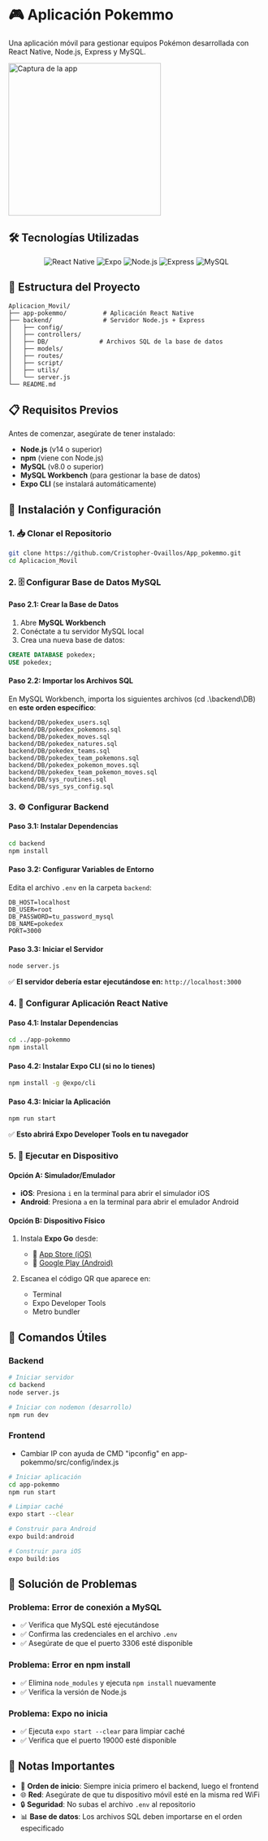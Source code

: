 # 🎮 Aplicación Pokemmo

Una aplicación móvil para gestionar equipos Pokémon desarrollada con React Native, Node.js, Express y MySQL.

<img src="https://i.postimg.cc/bwrRktvx/Screenshot-20250707-213408.png" width="300" alt="Captura de la app"/>



## 🛠️ Tecnologías Utilizadas

<div align="center">

![React Native](https://img.shields.io/badge/React_Native-20232A?style=for-the-badge&logo=react&logoColor=61DAFB)
![Expo](https://img.shields.io/badge/Expo-000020?style=for-the-badge&logo=expo&logoColor=white)
![Node.js](https://img.shields.io/badge/Node.js-43853D?style=for-the-badge&logo=node.js&logoColor=white)
![Express](https://img.shields.io/badge/Express.js-404D59?style=for-the-badge&logo=express&logoColor=white)
![MySQL](https://img.shields.io/badge/MySQL-005C84?style=for-the-badge&logo=mysql&logoColor=white)

</div>

## 📁 Estructura del Proyecto

```
Aplicacion_Movil/
├── app-pokemmo/          # Aplicación React Native
├── backend/              # Servidor Node.js + Express
│   ├── config/
│   ├── controllers/
│   ├── DB/              # Archivos SQL de la base de datos
│   ├── models/
│   ├── routes/
│   ├── script/
│   ├── utils/
│   └── server.js
└── README.md
```

## 📋 Requisitos Previos

Antes de comenzar, asegúrate de tener instalado:

- **Node.js** (v14 o superior)
- **npm** (viene con Node.js)
- **MySQL** (v8.0 o superior)
- **MySQL Workbench** (para gestionar la base de datos)
- **Expo CLI** (se instalará automáticamente)

## 🚀 Instalación y Configuración

### 1. 📥 Clonar el Repositorio

```bash
git clone https://github.com/Cristopher-Ovaillos/App_pokemmo.git
cd Aplicacion_Movil
```

### 2. 🗄️ Configurar Base de Datos MySQL

#### Paso 2.1: Crear la Base de Datos
1. Abre **MySQL Workbench**
2. Conéctate a tu servidor MySQL local
3. Crea una nueva base de datos:
```sql
CREATE DATABASE pokedex;
USE pokedex;
```

#### Paso 2.2: Importar los Archivos SQL
En MySQL Workbench, importa los siguientes archivos (cd .\backend\DB\) en **este orden específico**:

```
backend/DB/pokedex_users.sql
backend/DB/pokedex_pokemons.sql
backend/DB/pokedex_moves.sql
backend/DB/pokedex_natures.sql
backend/DB/pokedex_teams.sql
backend/DB/pokedex_team_pokemons.sql
backend/DB/pokedex_pokemon_moves.sql
backend/DB/pokedex_team_pokemon_moves.sql
backend/DB/sys_routines.sql
backend/DB/sys_sys_config.sql
```



### 3. ⚙️ Configurar Backend

#### Paso 3.1: Instalar Dependencias
```bash
cd backend
npm install
```

#### Paso 3.2: Configurar Variables de Entorno
Edita el archivo `.env` en la carpeta `backend`:
```env
DB_HOST=localhost
DB_USER=root
DB_PASSWORD=tu_password_mysql
DB_NAME=pokedex
PORT=3000
```

#### Paso 3.3: Iniciar el Servidor
```bash
node server.js
```

✅ **El servidor debería estar ejecutándose en:** `http://localhost:3000`

### 4. 📱 Configurar Aplicación React Native

#### Paso 4.1: Instalar Dependencias
```bash
cd ../app-pokemmo
npm install
```

#### Paso 4.2: Instalar Expo CLI (si no lo tienes)
```bash
npm install -g @expo/cli
```

#### Paso 4.3: Iniciar la Aplicación
```bash
npm run start
```

✅ **Esto abrirá Expo Developer Tools en tu navegador**

### 5. 📲 Ejecutar en Dispositivo

#### Opción A: Simulador/Emulador
- **iOS**: Presiona `i` en la terminal para abrir el simulador iOS
- **Android**: Presiona `a` en la terminal para abrir el emulador Android

#### Opción B: Dispositivo Físico
1. Instala **Expo Go** desde:
   - 📱 [App Store (iOS)](https://apps.apple.com/app/expo-go/id982107779)
   - 📱 [Google Play (Android)](https://play.google.com/store/apps/details?id=host.exp.exponent)

2. Escanea el código QR que aparece en:
   - Terminal
   - Expo Developer Tools
   - Metro bundler

## 🔧 Comandos Útiles

### Backend
```bash
# Iniciar servidor
cd backend
node server.js

# Iniciar con nodemon (desarrollo)
npm run dev
```

### Frontend
   - Cambiar IP con ayuda de CMD "ipconfig" en app-pokemmo/src/config/index.js
```bash
# Iniciar aplicación
cd app-pokemmo
npm run start

# Limpiar caché
expo start --clear

# Construir para Android
expo build:android

# Construir para iOS
expo build:ios
```

## 🐛 Solución de Problemas

### Problema: Error de conexión a MySQL
- ✅ Verifica que MySQL esté ejecutándose
- ✅ Confirma las credenciales en el archivo `.env`
- ✅ Asegúrate de que el puerto 3306 esté disponible

### Problema: Error en npm install
- ✅ Elimina `node_modules` y ejecuta `npm install` nuevamente
- ✅ Verifica la versión de Node.js

### Problema: Expo no inicia
- ✅ Ejecuta `expo start --clear` para limpiar caché
- ✅ Verifica que el puerto 19000 esté disponible

## 📝 Notas Importantes

- 🔄 **Orden de inicio**: Siempre inicia primero el backend, luego el frontend
- 🌐 **Red**: Asegúrate de que tu dispositivo móvil esté en la misma red WiFi
- 🔒 **Seguridad**: No subas el archivo `.env` al repositorio
- 📊 **Base de datos**: Los archivos SQL deben importarse en el orden especificado


